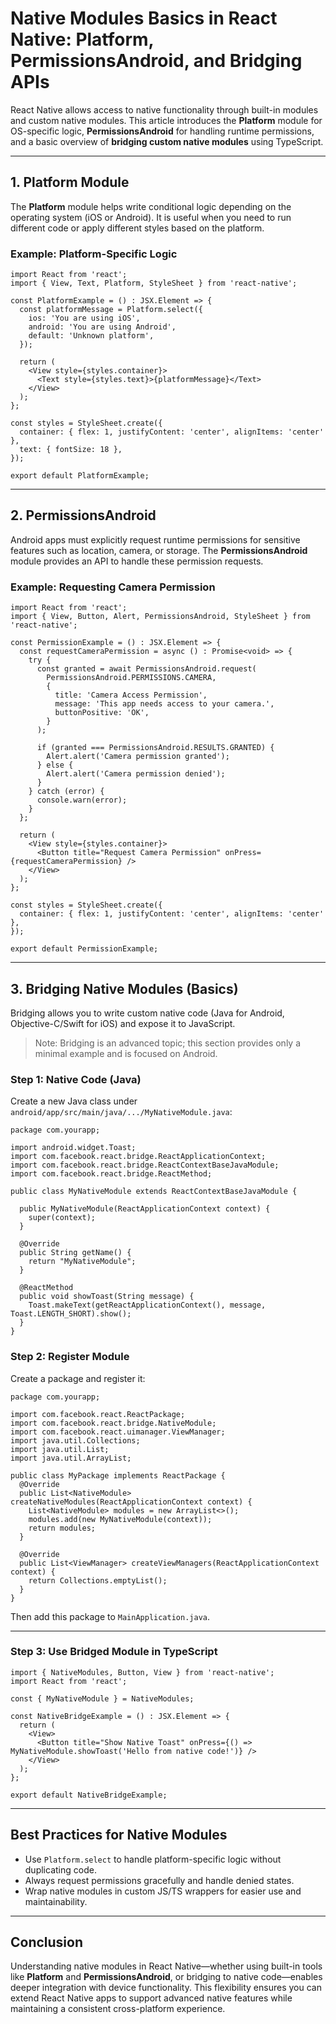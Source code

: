 # Native Modules Basics in React Native: Platform, PermissionsAndroid, and Bridging APIs

React Native allows access to native functionality through built-in modules and custom native modules. This article introduces the **Platform** module for OS-specific logic, **PermissionsAndroid** for handling runtime permissions, and a basic overview of **bridging custom native modules** using TypeScript.

---

## 1. Platform Module

The **Platform** module helps write conditional logic depending on the operating system (iOS or Android). It is useful when you need to run different code or apply different styles based on the platform.

### Example: Platform-Specific Logic

```
import React from 'react';
import { View, Text, Platform, StyleSheet } from 'react-native';

const PlatformExample = () : JSX.Element => {
  const platformMessage = Platform.select({
    ios: 'You are using iOS',
    android: 'You are using Android',
    default: 'Unknown platform',
  });

  return (
    <View style={styles.container}>
      <Text style={styles.text}>{platformMessage}</Text>
    </View>
  );
};

const styles = StyleSheet.create({
  container: { flex: 1, justifyContent: 'center', alignItems: 'center' },
  text: { fontSize: 18 },
});

export default PlatformExample;
```

---

## 2. PermissionsAndroid

Android apps must explicitly request runtime permissions for sensitive features such as location, camera, or storage. The **PermissionsAndroid** module provides an API to handle these permission requests.

### Example: Requesting Camera Permission

```
import React from 'react';
import { View, Button, Alert, PermissionsAndroid, StyleSheet } from 'react-native';

const PermissionExample = () : JSX.Element => {
  const requestCameraPermission = async () : Promise<void> => {
    try {
      const granted = await PermissionsAndroid.request(
        PermissionsAndroid.PERMISSIONS.CAMERA,
        {
          title: 'Camera Access Permission',
          message: 'This app needs access to your camera.',
          buttonPositive: 'OK',
        }
      );

      if (granted === PermissionsAndroid.RESULTS.GRANTED) {
        Alert.alert('Camera permission granted');
      } else {
        Alert.alert('Camera permission denied');
      }
    } catch (error) {
      console.warn(error);
    }
  };

  return (
    <View style={styles.container}>
      <Button title="Request Camera Permission" onPress={requestCameraPermission} />
    </View>
  );
};

const styles = StyleSheet.create({
  container: { flex: 1, justifyContent: 'center', alignItems: 'center' },
});

export default PermissionExample;
```

---

## 3. Bridging Native Modules (Basics)

Bridging allows you to write custom native code (Java for Android, Objective-C/Swift for iOS) and expose it to JavaScript.

> Note: Bridging is an advanced topic; this section provides only a minimal example and is focused on Android.

### Step 1: Native Code (Java)

Create a new Java class under `android/app/src/main/java/.../MyNativeModule.java`:

```
package com.yourapp;

import android.widget.Toast;
import com.facebook.react.bridge.ReactApplicationContext;
import com.facebook.react.bridge.ReactContextBaseJavaModule;
import com.facebook.react.bridge.ReactMethod;

public class MyNativeModule extends ReactContextBaseJavaModule {

  public MyNativeModule(ReactApplicationContext context) {
    super(context);
  }

  @Override
  public String getName() {
    return "MyNativeModule";
  }

  @ReactMethod
  public void showToast(String message) {
    Toast.makeText(getReactApplicationContext(), message, Toast.LENGTH_SHORT).show();
  }
}
```

### Step 2: Register Module

Create a package and register it:

```
package com.yourapp;

import com.facebook.react.ReactPackage;
import com.facebook.react.bridge.NativeModule;
import com.facebook.react.uimanager.ViewManager;
import java.util.Collections;
import java.util.List;
import java.util.ArrayList;

public class MyPackage implements ReactPackage {
  @Override
  public List<NativeModule> createNativeModules(ReactApplicationContext context) {
    List<NativeModule> modules = new ArrayList<>();
    modules.add(new MyNativeModule(context));
    return modules;
  }

  @Override
  public List<ViewManager> createViewManagers(ReactApplicationContext context) {
    return Collections.emptyList();
  }
}
```

Then add this package to `MainApplication.java`.

---

### Step 3: Use Bridged Module in TypeScript

```
import { NativeModules, Button, View } from 'react-native';
import React from 'react';

const { MyNativeModule } = NativeModules;

const NativeBridgeExample = () : JSX.Element => {
  return (
    <View>
      <Button title="Show Native Toast" onPress={() => MyNativeModule.showToast('Hello from native code!')} />
    </View>
  );
};

export default NativeBridgeExample;
```

---

## Best Practices for Native Modules

- Use `Platform.select` to handle platform-specific logic without duplicating code.
- Always request permissions gracefully and handle denied states.
- Wrap native modules in custom JS/TS wrappers for easier use and maintainability.

---

## Conclusion

Understanding native modules in React Native—whether using built-in tools like **Platform** and **PermissionsAndroid**, or bridging to native code—enables deeper integration with device functionality. This flexibility ensures you can extend React Native apps to support advanced native features while maintaining a consistent cross-platform experience.